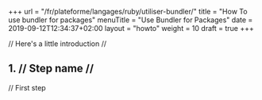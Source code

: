 +++
url = "/fr/plateforme/langages/ruby/utiliser-bundler/"
title = "How To use bundler for packages"
menuTitle = "Use Bundler for Packages"
date = 2019-09-12T12:34:37+02:00
layout = "howto"
weight = 10
draft = true
+++

// Here's a little introduction //

## 1. // Step name //

// First step
